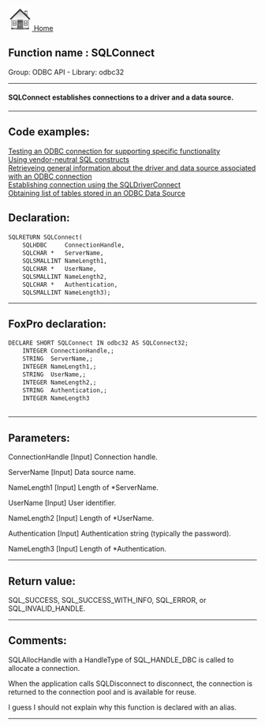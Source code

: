 [<img src="../../images/home.png"> Home ](https://github.com/VFPX/Win32API)  

## Function name : SQLConnect
Group: ODBC API - Library: odbc32    
***  


#### SQLConnect establishes connections to a driver and a data source. 
***  


## Code examples:
[Testing an ODBC connection for supporting specific functionality](../../samples/sample_286.md)  
[Using vendor-neutral SQL constructs](../../samples/sample_287.md)  
[Retrieveing general information about the driver and data source associated with an ODBC connection](../../samples/sample_289.md)  
[Establishing connection using the SQLDriverConnect](../../samples/sample_290.md)  
[Obtaining list of tables stored in an ODBC Data Source](../../samples/sample_409.md)  

## Declaration:
```foxpro  
SQLRETURN SQLConnect(
	SQLHDBC     ConnectionHandle,
	SQLCHAR *   ServerName,
	SQLSMALLINT NameLength1,
	SQLCHAR *   UserName,
	SQLSMALLINT NameLength2,
	SQLCHAR *   Authentication,
	SQLSMALLINT NameLength3);  
```  
***  


## FoxPro declaration:
```foxpro  
DECLARE SHORT SQLConnect IN odbc32 AS SQLConnect32;
	INTEGER ConnectionHandle,;
	STRING  ServerName,;
	INTEGER NameLength1,;
	STRING  UserName,;
	INTEGER NameLength2,;
	STRING  Authentication,;
	INTEGER NameLength3
  
```  
***  


## Parameters:
ConnectionHandle 
[Input]
Connection handle. 

ServerName 
[Input]
Data source name.

NameLength1 
[Input]
Length of *ServerName. 

UserName 
[Input]
User identifier. 

NameLength2 
[Input]
Length of *UserName. 

Authentication 
[Input]
Authentication string (typically the password). 

NameLength3 
[Input]
Length of *Authentication.   
***  


## Return value:
SQL_SUCCESS, SQL_SUCCESS_WITH_INFO, SQL_ERROR, or SQL_INVALID_HANDLE.  
***  


## Comments:
SQLAllocHandle with a HandleType of SQL_HANDLE_DBC is called to allocate a connection.  
  
When the application calls SQLDisconnect to disconnect, the connection is returned to the connection pool and is available for reuse.  
  
I guess I should not explain why this function is declared with an alias.  
  
***  


